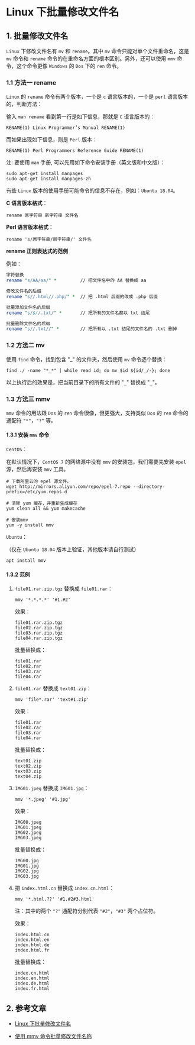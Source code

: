 # Linux 下批量修改文件名

## 1. 批量修改文件名

`Linux` 下修改文件名有 `mv` 和 `rename`。其中 `mv` 命令只能对单个文件重命名，这是 `mv` 命令和 `rename` 命令的在重命名方面的根本区别。另外，还可以使用 `mmv` 命令，这个命令更像 `Windows` 的 `Dos` 下的 `ren` 命令。

### 1.1 方法一 rename

`Linux` 的 `rename` 命令有两个版本，一个是 `c` 语言版本的，一个是 `perl` 语言版本的，判断方法：

输入 `man rename` 看到第一行是如下信息，那就是 `C` 语言版本的：

```shell
RENAME(1) Linux Programmer’s Manual RENAME(1)
```

而如果出现如下信息，则是 `Perl` 版本：

```shell
RENAME(1) Perl Programmers Reference Guide RENAME(1)
```

注: 要使用 `man` 手册, 可以先用如下命令安装手册（英文版和中文版）：

```shell
sudo apt-get install manpages
sudo apt-get install manpages-zh
```

有些 `Linux` 版本的使用手册可能命令的信息不存在，例如：`Ubuntu 18.04`。

**C 语言版本格式**：

```shell
rename 原字符串 新字符串 文件名
```

**Perl 语言版本格式**：

```shell
rename 's/原字符串/新字符串/' 文件名
```

**rename 正则表达式的范例**

例如：

```perl
字符替换
rename "s/AA/aa/" *         // 把文件名中的 AA 替换成 aa

修改文件名的后缀
rename "s//.html//.php/" *  // 把 .html 后缀的改成 .php 后缀

批量添加文件名的后缀
rename "s/$//.txt/" *       // 把所有的文件名都以 txt 结尾

批量删除文件名的后缀
rename "s//.txt//" *        // 把所有以 .txt 结尾的文件名的 .txt 删掉
```

### 1.2 方法二 mv

使用 `find` 命令，找到包含 "_" 的文件夹，然后使用 `mv` 命令逐个替换：

```shell
find ./ -name "*_*" | while read id; do mv $id ${id/_/-}; done
```

以上执行后的效果是，把当前目录下的所有文件的 "`_`" 替换成 "`_`"。

### 1.3 方法三 mmv

`mmv` 命令的用法跟 `Dos` 的 `ren` 命令很像，但更强大，支持类似 `Dos` 的 `ren` 命令的通配符 `"*"`，`"?"` 等。

#### 1.3.1 安装 `mmv` 命令

`CentOS`：

在默认情况下，`CentOS 7` 的网络源中没有 `mmv` 的安装包，我们需要先安装 `epel` 源，然后再安装 `mmv` 工具。

```shell
# 下载阿里云的 epel 源文件。
wget http://mirrors.aliyun.com/repo/epel-7.repo --directory-prefix=/etc/yum.repos.d

# 清除 yum 缓存，并重新生成缓存
yum clean all && yum makecache

# 安装mmv
yum -y install mmv
```

`Ubuntu`：

（仅在 `Ubuntu 18.04` 版本上验证，其他版本请自行测试）

```shell
apt install mmv
```

#### 1.3.2 范例

1) `file01.rar.zip.tgz` 替换成 `file01.rar`：

    ```shell
    mmv '*.*.*.*' '#1.#2'
    ```

    效果：

    ```text
    file01.rar.zip.tgz
    file02.rar.zip.tgz
    file03.rar.zip.tgz
    file04.rar.zip.tgz
    ```

    批量替换成：

    ```text
    file01.rar
    file02.rar
    file03.rar
    file04.rar
    ```

2) `file01.rar` 替换成 `text01.zip`：

    ```shell
    mmv 'file*.rar' 'text#1.zip'
    ```

    效果：

    ```text
    file01.rar
    file02.rar
    file03.rar
    file04.rar
    ```

    批量替换成：

    ```text
    text01.zip
    text02.zip
    text03.zip
    text04.zip
    ```

3) `IMG01.jpeg` 替换成 `IMG01.jpg`：

    ```shell
    mmv '*.jpeg' '#1.jpg'
    ```

    效果：

    ```text
    IMG00.jpeg
    IMG01.jpeg
    IMG02.jpeg
    IMG03.jpeg
    ```

    批量替换成：

    ```text
    IMG00.jpg
    IMG01.jpg
    IMG02.jpg
    IMG03.jpg
    ```

4) 把 `index.html.cn` 替换成 `index.cn.html`：

    ```shell
    mmv '*.html.??' '#1.#2#3.html'
    ```

    注：其中的两个 `"?"` 通配符分别代表 `"#2"`，`"#3"` 两个占位符。

    效果：

    ```text
    index.html.cn
    index.html.en
    index.html.de
    index.html.fr
    ```

    批量替换成：

    ```text
    index.cn.html
    index.en.html
    index.de.html
    index.fr.html
    ```

## 2. 参考文章

* [Linux 下批量修改文件名](https://www.jianshu.com/p/bdd27936416e)

* [使用 mmv 命令批量修改文件名称](https://www.linuxprobe.com/linux-mmv-rename.html)
